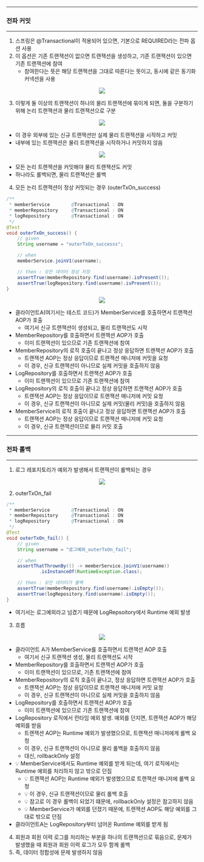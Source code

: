 -----
### 전파 커밋
-----
1. 스프링은 @Transactional이 적용되어 있으면, 기본으로 REQUIRED라는 전파 옵션 사용
2. 이 옵션은 기존 트랜잭션이 없으면 트랜잭션을 생성하고, 기존 트랜잭션이 있으면 기존 트랜잭션에 참여
   + 참여한다는 뜻은 해당 트랜잭션을 그대로 따른다는 뜻이고, 동시에 같은 동기화 커넥션을 사용

<div align="center">
<img src="https://github.com/user-attachments/assets/4d5e626f-92e6-46d7-bfe6-bf84cb4e42a1">
</div>

3. 이렇게 둘 이상의 트랜잭션이 하나의 물리 트랜잭션에 묶이게 되면, 둘을 구분하기 위해 논리 트랜잭션과 물리 트랜잭션으로 구분
<div align="center">
<img src="https://github.com/user-attachments/assets/5eb58f60-0efa-4ac8-aab7-c5f6e19aea8e">
</div>

  - 이 경우 외부에 있는 신규 트랜잭션만 실제 물리 트랜잭션을 시작하고 커밋
  - 내부에 있는 트랜잭션은 물리 트랜잭션을 시작하거나 커밋하지 않음

<div align="center">
<img src="https://github.com/user-attachments/assets/45139ce0-c754-49ae-be78-ed87fcf96ab4">
</div>

  - 모든 논리 트랜잭션을 커밋해야 물리 트랜잭션도 커밋
  - 하나라도 롤백되면, 물리 트랜잭션은 롤백

4. 모든 논리 트랜잭션이 정상 커밋되는 경우 (outerTxOn_success)
```java
/**
 * memberService        @Transactional : ON
 * memberRepository     @Transactional : ON
 * logRepository        @Transactional : ON
 */
@Test
void outerTxOn_success() {
    // given
    String username = "outerTxOn_successs";

    // when
    memberService.joinV1(username);

    // then : 모든 데이터 정상 저장
    assertTrue(memberRepository.find(username).isPresent());
    assertTrue(logRepository.find(username).isPresent());
}
```
<div align="center">
<img src="https://github.com/user-attachments/assets/73663302-472e-46c6-a30f-44b24ff007f3">
</div>

  - 클라이언트A(여기서는 테스트 코드)가 MemberService를 호출하면서 트랜잭션 AOP가 호출
    + 여기서 신규 트랜잭션이 생성되고, 물리 트랜잭션도 시작
  - MemberRepository를 호출하면서 트랜잭션 AOP가 호출
    + 이미 트랜잭션이 있으므로 기존 트랜잭션에 참여
  - MemberRepository의 로직 호출이 끝나고 정상 응답하면 트랜잭션 AOP가 호출
    + 트랜잭션 AOP는 정상 응답이므로 트랜잭션 매니저에 커밋을 요청
    + 이 경우, 신규 트랜잭션이 아니므로 실제 커밋을 호출하지 않음
  - LogRepository를 호출하면서 트랜잭션 AOP가 호출
    + 이미 트랜잭션이 있으므로 기존 트랜잭션에 참여
  - LogRepository의 로직 호출이 끝나고 정상 응답하면 트랜잭션 AOP가 호출
    + 트랜잭션 AOP는 정상 응답이므로 트랜잭션 매니저에 커밋 요청
    + 이 경우, 신규 트랜잭션이 아니므로 실제 커밋(물리 커밋)을 호출하지 않음
  - MemberService의 로직 호출이 끝나고 정상 응답하면 트랜잭션 AOP가 호출
    + 트랜잭션 AOP는 정상 응답이므로 트랜잭션 매니저에 커밋 요청
    + 이 경우, 신규 트랜잭션이므로 물리 커밋 호출

-----
### 전파 롤백
-----
1. 로그 레포지토리가 예외가 발생해서 트랜잭션이 롤백되는 경우
<div align="center">
<img src="https://github.com/user-attachments/assets/ebdd70f6-d5b6-43ba-b6f0-dbe233461b64">
</div>

2. outerTxOn_fail
```java
/**
 * memberService        @Transactional : ON
 * memberRepository     @Transactional : ON
 * logRepository        @Transactional : ON
 */
@Test
void outerTxOn_fail() {
    // given
    String username = "로그예외_outerTxOn_fail";

    // when
    assertThatThrownBy(() -> memberService.joinV1(username))
            .isInstanceOf(RuntimeException.class);

    // then : 모든 데이터가 롤백
    assertTrue(memberRepository.find(username).isEmpty());
    assertTrue(logRepository.find(username).isEmpty());
}
```
  - 여기서는 로그예외라고 넘겼기 때문에 LogRepsoitory에서 Runtime 예외 발생

3. 흐름
<div align="center">
<img src="https://github.com/user-attachments/assets/da3a460d-61b5-455c-945e-8688dc5570cb">
</div>  

  - 클라이언트 A가 MemberService를 호출하면서 트랜잭션 AOP 호출
    + 여기서 신규 트랜잭션 생성, 물리 트랜잭션도 시작
  - MemberRepository를 호출하면서 트랜잭션 AOP가 호출
    + 이미 트랜잭션이 있으므로, 기존 트랜잭션에 참여
  - MemberRepository의 로직 호출이 끝나고, 정상 응답하면 트랜잭션 AOP가 호출
    + 트랜잭션 AOP는 정상 응답이므로 트랜잭션 매니저에 커밋 요청
    + 이 경우, 신규 트랜잭션이 아니므로 실제 커밋을 호출하지 않음
  - LogRepository를 호출하면서 트랜잭션 AOP가 호출
    + 이미 트랜잭션에 있으므로 기존 트랜잭션에 참여
  - LogRepository 로직에서 런타임 예외 발생. 예외를 던지면, 트랜잭션 AOP가 해당 예외를 받음
    + 트랜잭션 AOP는 Runtime 예외가 발생했으므로, 트랜잭션 매니저에게 롤백 요청
    + 이 경우, 신규 트랜잭션이 아니므로 물리 롤백을 호출하지 않음
    + 대신, rollbackOnly 설정
  - 💡 MemberService에서도 Runtime 예외를 받게 되는데, 여기 로직에서는 Runtime 예외를 처리하지 않고 밖으로 던짐
    + 💡 트랜잭션 AOP는 Runtime 예외가 발생했으므로 트랜잭션 매니저에 롤백 요청
    + 💡 이 경우, 신규 트랜잭션이므로 물리 롤백 호출
    + 💡 참고로 이 경우 롤백이 되었기 떄문에, rollbackOnly 설정은 참고하지 않음
    + 💡 MemberService가 예외를 던졌기 때문에, 트랜잭션 AOP도 해당 예외를 그대로 밖으로 던짐
  - 클라이언트A는 LogRepository부터 넘어온 Runtime 예외를 받게 됨

4. 회원과 회원 이력 로그를 처리하는 부분을 하나의 트랜잭션으로 묶음으로, 문제가 발생했을 때 회원과 회원 이력 로그가 모두 함께 롤백
5. 즉, 데이터 정합성에 문제 발생하지 않음
